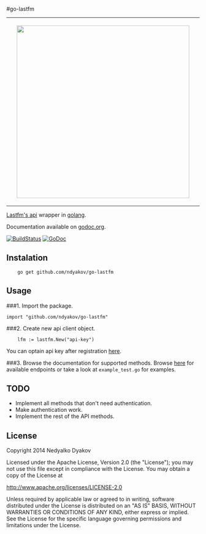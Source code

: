 #go-lastfm

* * *
<img
src="http://th02.deviantart.net/fs70/PRE/f/2013/134/2/1/i_m_not_ready_yet____pancham_by_avidmc-d65aa8b.jpg" style="margin:20px auto; width: 450px; display:block;" />
* * * 
[Lastfm's api](http://www.last.fm/api) wrapper in [golang](http://golang.org).

Documentation available on [godoc.org](http://godoc.org/github.com/ndyakov/go-lastfm).

[![BuildStatus](https://travis-ci.org/ndyakov/go-lastfm.png)](https://travis-ci.org/ndyakov/go-lastfm)
[![GoDoc](https://godoc.org/github.com/ndyakov/go-lastfm?status.png)](https://godoc.org/github.com/ndyakov/go-lastfm)

## Instalation

```
    go get github.com/ndyakov/go-lastfm
```

## Usage

###1. Import the package.
```
import "github.com/ndyakov/go-lastfm"
```
###2. Create new api client object.

```
    lfm := lastfm.New("api-key")
```

You can optain api key after registration [here](http://www.last.fm/api/account/create).

###3. Browse the documentation for supported methods.
Browse [here](http://godoc.org/github.com/ndyakov/go-lastfm) for available
endpoints or take a look at ``example_test.go`` for examples.


## TODO

* Implement all methods that don't need authentication.
* Make authentication work.
* Implement the rest of the API methods.

## License
   Copyright 2014 Nedyalko Dyakov

   Licensed under the Apache License, Version 2.0 (the "License");
   you may not use this file except in compliance with the License.
   You may obtain a copy of the License at

   http://www.apache.org/licenses/LICENSE-2.0

   Unless required by applicable law or agreed to in writing, software
   distributed under the License is distributed on an "AS IS" BASIS,
   WITHOUT WARRANTIES OR CONDITIONS OF ANY KIND, either express or implied.
   See the License for the specific language governing permissions and
   limitations under the License.

